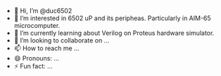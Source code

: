 - 👋 Hi, I’m @duc6502
- 👀 I’m interested in 6502 uP and its peripheas. Particularly in AIM-65 microcomputer.
- 🌱 I’m currently learning about Verilog on Proteus hardware simulator.
- 💞️ I’m looking to collaborate on ...
- 📫 How to reach me ...
- 😄 Pronouns: ...
- ⚡ Fun fact: ...

<!---
duc6502/duc6502 is a ✨ special ✨ repository because its `README.md` (this file) appears on your GitHub profile.
You can click the Preview link to take a look at your changes.
--->
